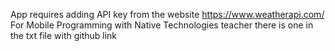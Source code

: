 App requires adding API key from the website https://www.weatherapi.com/ 
For Mobile Programming with Native Technologies teacher there is one in the txt file with github link
